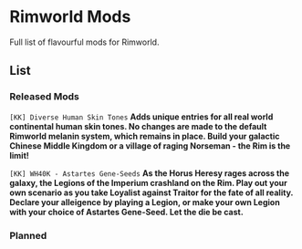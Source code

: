 # Rimworld Mods
Full list of flavourful mods for Rimworld.

## List

### Released Mods
`[KK] Diverse Human Skin Tones`
**Adds unique entries for all real world continental human skin tones. No changes are made to the default Rimworld melanin system, which remains in place. Build your galactic Chinese Middle Kingdom or a village of raging Norseman - the Rim is the limit!**

`[KK] WH40K - Astartes Gene-Seeds`
**As the Horus Heresy rages across the galaxy, the Legions of the Imperium crashland on the Rim. Play out your own scenario as you take Loyalist against Traitor for the fate of all reality. Declare your alleigence by playing a Legion, or make your own Legion with your choice of Astartes Gene-Seed. Let the die be cast.**

### Planned